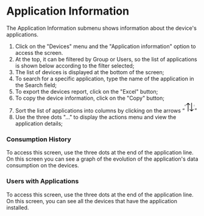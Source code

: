 # Application Information

The Application Information submenu shows information about the device's applications.

1. Click on the "Devices" menu and the "Application information" option to access the screen.
2. At the top, it can be filtered by Group or Users, so the list of applications is shown below according to the filter selected;&#x20;
3. The list of devices is displayed at the bottom of the screen;
4. To search for a specific application, type the name of the application in the Search field;&#x20;
5. To export the devices report, click on the "Excel" button;&#x20;
6. To copy the device information, click on the "Copy" button;&#x20;
7. Sort the list of applications into columns by clicking on the arrows “![](<../../../.gitbook/assets/image (220).png>)”&#x20;
8. Use the three dots "..." to display the actions menu and view the application details;

### Consumption History

To access this screen, use the three dots at the end of the application line. On this screen you can see a graph of the evolution of the application's data consumption on the devices.

### Users with Applications

To access this screen, use the three dots at the end of the application line. On this screen, you can see all the devices that have the application installed.
